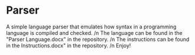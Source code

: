 # Parser
A simple language parser that emulates how syntax in a programming language is compiled and checked. /n
The language can be found in the "Parser Language.docx" in the repository. /n
The instructions can be found in the Instructions.docx" in the repository. /n
Enjoy!
